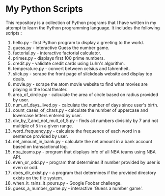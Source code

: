 # My Python Scripts


This repository is a collection of Python programs that I have written in my attempt to learn the Python programming language. It includes the following scripts : 
  1.  hello.py     - first Python program to display a greeting to the world.
  2.  guess.py     - interactive Guess the number game.
  3.  factorial.py - interactive factorial calculator.
  4.  primes.py    - displays first 100 prime numbers.
  5.  credit.py    - validate credit cards using Luhn's algorithm.
  6.  temperature.py - convert between celsius and fahrenheit.
  7.  slick.py - scrape the front page of slickdeals website and display top deals.
  8.  movie.py - scrape the atom movie website to find what movies are playing in the local theater.
  9.  area_of_circle.py - calculate the area of circle based on radius provided by user.
 10.  num_of_days_lived.py - calculate the number of days since user's birth.
 11.  count_cases_of_chars.py - calculate the number of uppercase and lowercase letters entered by user.
 12.  div_by_7_and_not_mult_of_5.py - finds all numbers divisibly by 7 and not multiple of 5 in a given range. 
 13.  word_frequency.py - calculate the frequence of each word in a sentence provided by user.
 14.  net_amount_in_bank.py - calculate the net amount in a bank account based on transactional log.
 15.  nba_teams.py - program that displays info of all NBA teams using NBA API.
 16.  even_or_odd.py - program that determines if number provided by user is even or odd.
 17.  does_dir_exist.py - a program that determines if the provided directory exists on the file system.
 18.  when_it_rains_it_pours.py - Google Foobar challenge.
 19.  guess_a_number_game.py - interactive 'Guess a number game'.
